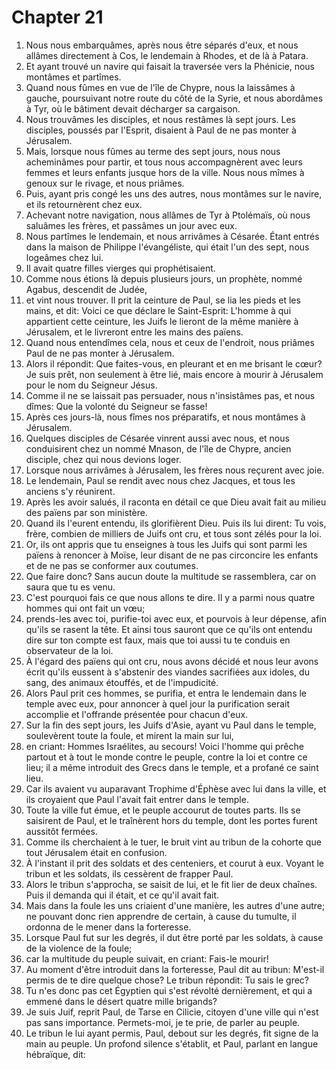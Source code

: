 # Chapter 21

1. Nous nous embarquâmes, après nous être séparés d'eux, et nous allâmes directement à Cos, le lendemain à Rhodes, et de là à Patara.
2. Et ayant trouvé un navire qui faisait la traversée vers la Phénicie, nous montâmes et partîmes.
3. Quand nous fûmes en vue de l'île de Chypre, nous la laissâmes à gauche, poursuivant notre route du côté de la Syrie, et nous abordâmes à Tyr, où le bâtiment devait décharger sa cargaison.
4. Nous trouvâmes les disciples, et nous restâmes là sept jours. Les disciples, poussés par l'Esprit, disaient à Paul de ne pas monter à Jérusalem.
5. Mais, lorsque nous fûmes au terme des sept jours, nous nous acheminâmes pour partir, et tous nous accompagnèrent avec leurs femmes et leurs enfants jusque hors de la ville. Nous nous mîmes à genoux sur le rivage, et nous priâmes.
6. Puis, ayant pris congé les uns des autres, nous montâmes sur le navire, et ils retournèrent chez eux.
7. Achevant notre navigation, nous allâmes de Tyr à Ptolémaïs, où nous saluâmes les frères, et passâmes un jour avec eux.
8. Nous partîmes le lendemain, et nous arrivâmes à Césarée. Étant entrés dans la maison de Philippe l'évangéliste, qui était l'un des sept, nous logeâmes chez lui.
9. Il avait quatre filles vierges qui prophétisaient.
10. Comme nous étions là depuis plusieurs jours, un prophète, nommé Agabus, descendit de Judée,
11. et vint nous trouver. Il prit la ceinture de Paul, se lia les pieds et les mains, et dit: Voici ce que déclare le Saint-Esprit: L'homme à qui appartient cette ceinture, les Juifs le lieront de la même manière à Jérusalem, et le livreront entre les mains des païens.
12. Quand nous entendîmes cela, nous et ceux de l'endroit, nous priâmes Paul de ne pas monter à Jérusalem.
13. Alors il répondit: Que faites-vous, en pleurant et en me brisant le cœur? Je suis prêt, non seulement à être lié, mais encore à mourir à Jérusalem pour le nom du Seigneur Jésus.
14. Comme il ne se laissait pas persuader, nous n'insistâmes pas, et nous dîmes: Que la volonté du Seigneur se fasse!
15. Après ces jours-là, nous fîmes nos préparatifs, et nous montâmes à Jérusalem.
16. Quelques disciples de Césarée vinrent aussi avec nous, et nous conduisirent chez un nommé Mnason, de l'île de Chypre, ancien disciple, chez qui nous devions loger.
17. Lorsque nous arrivâmes à Jérusalem, les frères nous reçurent avec joie.
18. Le lendemain, Paul se rendit avec nous chez Jacques, et tous les anciens s'y réunirent.
19. Après les avoir salués, il raconta en détail ce que Dieu avait fait au milieu des païens par son ministère.
20. Quand ils l'eurent entendu, ils glorifièrent Dieu. Puis ils lui dirent: Tu vois, frère, combien de milliers de Juifs ont cru, et tous sont zélés pour la loi.
21. Or, ils ont appris que tu enseignes à tous les Juifs qui sont parmi les païens à renoncer à Moïse, leur disant de ne pas circoncire les enfants et de ne pas se conformer aux coutumes.
22. Que faire donc? Sans aucun doute la multitude se rassemblera, car on saura que tu es venu.
23. C'est pourquoi fais ce que nous allons te dire. Il y a parmi nous quatre hommes qui ont fait un vœu;
24. prends-les avec toi, purifie-toi avec eux, et pourvois à leur dépense, afin qu'ils se rasent la tête. Et ainsi tous sauront que ce qu'ils ont entendu dire sur ton compte est faux, mais que toi aussi tu te conduis en observateur de la loi.
25. À l'égard des païens qui ont cru, nous avons décidé et nous leur avons écrit qu'ils eussent à s'abstenir des viandes sacrifiées aux idoles, du sang, des animaux étouffés, et de l'impudicité.
26. Alors Paul prit ces hommes, se purifia, et entra le lendemain dans le temple avec eux, pour annoncer à quel jour la purification serait accomplie et l'offrande présentée pour chacun d'eux.
27. Sur la fin des sept jours, les Juifs d'Asie, ayant vu Paul dans le temple, soulevèrent toute la foule, et mirent la main sur lui,
28. en criant: Hommes Israélites, au secours! Voici l'homme qui prêche partout et à tout le monde contre le peuple, contre la loi et contre ce lieu; il a même introduit des Grecs dans le temple, et a profané ce saint lieu.
29. Car ils avaient vu auparavant Trophime d'Éphèse avec lui dans la ville, et ils croyaient que Paul l'avait fait entrer dans le temple.
30. Toute la ville fut émue, et le peuple accourut de toutes parts. Ils se saisirent de Paul, et le traînèrent hors du temple, dont les portes furent aussitôt fermées.
31. Comme ils cherchaient à le tuer, le bruit vint au tribun de la cohorte que tout Jérusalem était en confusion.
32. À l'instant il prit des soldats et des centeniers, et courut à eux. Voyant le tribun et les soldats, ils cessèrent de frapper Paul.
33. Alors le tribun s'approcha, se saisit de lui, et le fit lier de deux chaînes. Puis il demanda qui il était, et ce qu'il avait fait.
34. Mais dans la foule les uns criaient d'une manière, les autres d'une autre; ne pouvant donc rien apprendre de certain, à cause du tumulte, il ordonna de le mener dans la forteresse.
35. Lorsque Paul fut sur les degrés, il dut être porté par les soldats, à cause de la violence de la foule;
36. car la multitude du peuple suivait, en criant: Fais-le mourir!
37. Au moment d'être introduit dans la forteresse, Paul dit au tribun: M'est-il permis de te dire quelque chose? Le tribun répondit: Tu sais le grec?
38. Tu n'es donc pas cet Égyptien qui s'est révolté dernièrement, et qui a emmené dans le désert quatre mille brigands?
39. Je suis Juif, reprit Paul, de Tarse en Cilicie, citoyen d'une ville qui n'est pas sans importance. Permets-moi, je te prie, de parler au peuple.
40. Le tribun le lui ayant permis, Paul, debout sur les degrés, fit signe de la main au peuple. Un profond silence s'établit, et Paul, parlant en langue hébraïque, dit:


